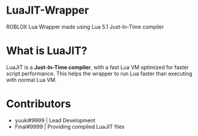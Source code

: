 # LuaJIT-Wrapper
ROBLOX Lua Wrapper made using Lua 5.1 Just-In-Time compiler
# What is LuaJIT?
LuaJIT is a **Just-In-Time compiler**, with a fast Lua VM optimized for faster script performance. This helps the wrapper to run Lua faster than executing with normal Lua VM.
# Contributors
- yuuki#9999 | Lead Development
- Final#9999 | Providing compiled LuaJIT files
